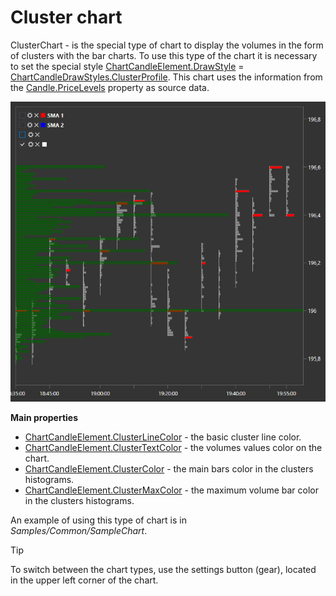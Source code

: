 # Cluster chart

ClusterChart \- is the special type of chart to display the volumes in the form of clusters with the bar charts. To use this type of the chart it is necessary to set the special style [ChartCandleElement.DrawStyle](xref:StockSharp.Xaml.Charting.ChartCandleElement.DrawStyle) \= [ChartCandleDrawStyles.ClusterProfile](xref:StockSharp.Xaml.Charting.ChartCandleDrawStyles.ClusterProfile). This chart uses the information from the [Candle.PriceLevels](xref:StockSharp.Algo.Candles.Candle.PriceLevels) property as source data. 

![Gui ClasterChart](../../../../images/gui_clasterchart.png)

**Main properties**

- [ChartCandleElement.ClusterLineColor](xref:StockSharp.Xaml.Charting.ChartCandleElement.ClusterLineColor) \- the basic cluster line color. 
- [ChartCandleElement.ClusterTextColor](xref:StockSharp.Xaml.Charting.ChartCandleElement.ClusterTextColor) \- the volumes values color on the chart. 
- [ChartCandleElement.ClusterColor](xref:StockSharp.Xaml.Charting.ChartCandleElement.ClusterColor) \- the main bars color in the clusters histograms. 
- [ChartCandleElement.ClusterMaxColor](xref:StockSharp.Xaml.Charting.ChartCandleElement.ClusterMaxColor) \- the maximum volume bar color in the clusters histograms. 

An example of using this type of chart is in *Samples\/Common\/SampleChart*. 

> [!TIP]
> To switch between the chart types, use the settings button (gear), located in the upper left corner of the chart.
